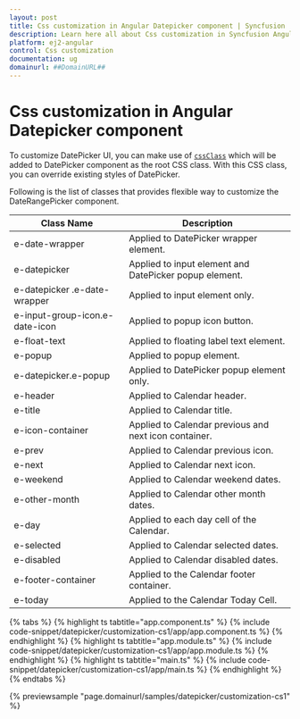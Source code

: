 ```yaml
---
layout: post
title: Css customization in Angular Datepicker component | Syncfusion
description: Learn here all about Css customization in Syncfusion Angular Datepicker component of Syncfusion Essential JS 2 and more.
platform: ej2-angular
control: Css customization 
documentation: ug
domainurl: ##DomainURL##
---
```


# Css customization in Angular Datepicker component

To customize DatePicker UI, you can make use of [`cssClass`](https://ej2.syncfusion.com/angular/documentation/api/datepicker#cssclass) which will be added to DatePicker component as the root CSS class. With this CSS class, you can override existing styles of DatePicker.

Following is the list of classes that provides flexible way to customize the DateRangePicker component.

| **Class Name** | **Description** |
| --- | --- |
| e-date-wrapper | Applied to DatePicker wrapper element. |
| e-datepicker |  Applied to input element and DatePicker popup element. |
| e-datepicker .e-date-wrapper | Applied to input element only. |
| e-input-group-icon.e-date-icon | Applied to popup icon button. |
| e-float-text | Applied to floating label text element. |
| e-popup | Applied to popup element. |
| e-datepicker.e-popup | Applied to DatePicker popup element only. |
| e-header | Applied to Calendar header.|
| e-title |Applied to Calendar title. |
| e-icon-container | Applied to Calendar previous and next icon container.|
| e-prev |  Applied to Calendar previous icon.|
| e-next | Applied to Calendar next icon.|
| e-weekend | Applied to Calendar weekend dates.|
| e-other-month |  Applied to Calendar other month dates.|
| e-day | Applied to each day cell of the Calendar.|
| e-selected | Applied to Calendar selected dates.|
| e-disabled | Applied to Calendar disabled dates.|
| e-footer-container | Applied to the Calendar footer container.|
| e-today | Applied to the Calendar Today Cell.|

{% tabs %}
{% highlight ts tabtitle="app.component.ts" %}
{% include code-snippet/datepicker/customization-cs1/app/app.component.ts %}
{% endhighlight %}
{% highlight ts tabtitle="app.module.ts" %}
{% include code-snippet/datepicker/customization-cs1/app/app.module.ts %}
{% endhighlight %}
{% highlight ts tabtitle="main.ts" %}
{% include code-snippet/datepicker/customization-cs1/app/main.ts %}
{% endhighlight %}
{% endtabs %}
  
{% previewsample "page.domainurl/samples/datepicker/customization-cs1" %}
